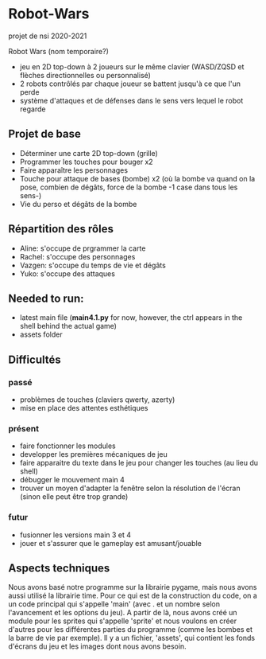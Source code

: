 # Robot-Wars
projet de nsi 2020-2021

Robot Wars (nom temporaire?)
 - jeu en 2D top-down à 2 joueurs sur le même clavier (WASD/ZQSD et flèches directionnelles ou personnalisé)
 - 2 robots contrôlés par chaque joueur se battent jusqu'à ce que l'un perde
 - système d'attaques et de défenses dans le sens vers lequel le robot regarde


## Projet de base
 - Déterminer une carte 2D top-down (grille)
 - Programmer les touches pour bouger x2
 - Faire apparaître les personnages
 - Touche pour attaque de bases (bombe) x2 (où la bombe va quand on la pose, combien de dégâts, force de la bombe -1 case dans tous les sens-)
 - Vie du perso et dégâts de la bombe

## Répartition des rôles
 - Aline: s'occupe de prgrammer la carte
 - Rachel: s'occupe des personnages
 - Vazgen: s'occupe du temps de vie et dégâts
 - Yuko: s'occupe des attaques
 
## Needed to run:
 - latest main file (**main4.1.py** for now, however, the ctrl appears in the shell behind the actual game)
 - assets folder

## Difficultés
 ### passé
 - problèmes de touches (claviers qwerty, azerty)
 - mise en place des attentes esthétiques
 
 ### présent
 - faire fonctionner les modules
 - developper les premières mécaniques de jeu
 - faire apparaitre du texte dans le jeu pour changer les touches (au lieu du shell)
 - débugger le mouvement main 4
 - trouver un moyen d'adapter la fenêtre selon la résolution de l'écran (sinon elle peut être trop grande)
 
 ### futur
 - fusionner les versions main 3 et 4
 - jouer et s'assurer que le gameplay est amusant/jouable
 
 ## Aspects techniques
 Nous avons basé notre programme sur la librairie pygame, mais nous avons aussi utilisé la librairie time. Pour ce qui est de la construction du code, on a un code principal qui s'appelle 'main' (avec . et un nombre selon l'avancement et les options du jeu). A partir de là, nous avons créé un module pour les sprites qui s'appelle 'sprite' et nous voulons en créer d'autres pour les différentes parties du programme (comme les bombes et la barre de vie par exemple). Il y a un fichier, 'assets', qui contient les fonds d'écrans du jeu et les images dont nous avons besoin.
